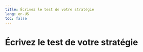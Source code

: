 ```yaml
---
title: Écrivez le test de votre stratégie
lang: en-US
toc: false
---
```


# Écrivez le test de votre stratégie